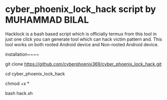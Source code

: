 # cyber_phoenix_lock_hack script by MUHAMMAD BILAL
Hacklock is a bash based script which is officially termux from this tool in just one click you can generate  tool which can hack victim pattern and. This tool works on both rooted Android device and Non-rooted Android device.



installation~~~~

git clone https://github.com/cyberphoenix369/cyber_phoenix_lock_hack.git

cd cyber_phoenix_lock_hack

chmod +x *

bash hack.sh
